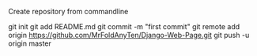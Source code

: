 Create repository from commandline

git init
git add README.md
git commit -m "first commit"
git remote add origin https://github.com/MrFoldAnyTen/Django-Web-Page.git
git push -u origin master

